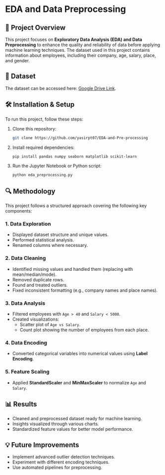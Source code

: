 # EDA and Data Preprocessing

## 📌 Project Overview
This project focuses on **Exploratory Data Analysis (EDA) and Data Preprocessing** to enhance the quality and reliability of data before applying machine learning techniques. The dataset used in this project contains information about employees, including their company, age, salary, place, and gender.

## 📂 Dataset
The dataset can be accessed here: [Google Drive Link](https://drive.google.com/file/d/1F3lRf32JM8ejnXq-Cbf9y7fa57zSHGz_/view?usp=sharing).

## 🛠️ Installation & Setup
To run this project, follow these steps:

1. Clone this repository:
   ```bash
   git clone https://github.com/yasirpt07/EDA-and-Pre-processing
   ```
2. Install required dependencies:
   ```bash
   pip install pandas numpy seaborn matplotlib scikit-learn
   ```
3. Run the Jupyter Notebook or Python script:
   ```bash
   python eda_preprocessing.py
   ```

## 🔍 Methodology
This project follows a structured approach covering the following key components:

### **1. Data Exploration**
- Displayed dataset structure and unique values.
- Performed statistical analysis.
- Renamed columns where necessary.

### **2. Data Cleaning**
- Identified missing values and handled them (replacing with mean/median/mode).
- Removed duplicate rows.
- Found and treated outliers.
- Fixed inconsistent formatting (e.g., company names and place names).

### **3. Data Analysis**
- Filtered employees with `Age > 40` and `Salary < 5000`.
- Created visualizations:
  - Scatter plot of `Age vs Salary`.
  - Count plot showing the number of employees from each place.

### **4. Data Encoding**
- Converted categorical variables into numerical values using **Label Encoding**.

### **5. Feature Scaling**
- Applied **StandardScaler** and **MinMaxScaler** to normalize `Age` and `Salary`.

## 📊 Results
- Cleaned and preprocessed dataset ready for machine learning.
- Insights visualized through various charts.
- Standardized feature values for better model performance.

## 💡 Future Improvements
- Implement advanced outlier detection techniques.
- Experiment with different encoding techniques.
- Use automated pipelines for preprocessing.

